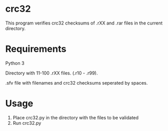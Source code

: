# crc32
This program verifies crc32 checksums of .rXX and .rar files in the current directory.

# Requirements
Python 3

Directory with 11-100 .rXX files. (.r10 - .r99).

.sfv file with filenames and crc32 checksums seperated by spaces.

# Usage
1) Place crc32.py in the directory with the files to be validated
2) Run crc32.py

